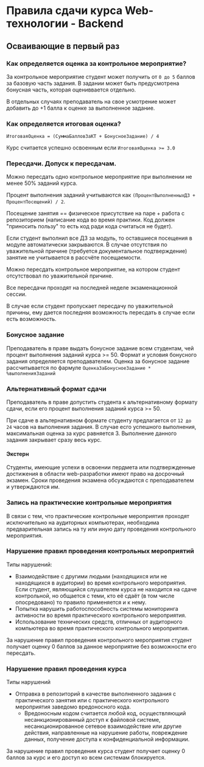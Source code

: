# Правила сдачи курса Web-технологии - Backend 

## Осваивающие в первый раз
### Как определяется оценка за контрольное мероприятие?
За контрольное мероприятие студент может получить от `0 до 5` баллов за базовую часть задания. В задании может быть предусмотрена бонусная часть, которая оцениввается отдельно. 

В отдельных случаях преподаватель на свое усмотрение может добавить до +1 балла к оценке за выполненное задание.

### Как определяется итоговая оценка? 
`ИтоговаяОценка = (СуммаБалловЗаКТ + БонусноеЗадание) / 4`

Курс считается успешно освоенным если `ИтоговаяОценка >= 3.0`

### Пересдачи. Допуск к пересдачам. 
Можно пересдать одно контрольное мероприятие при выполнении не менее 50% заданий курса.

Процент выполнения заданий учитываются как `(ПроцентВыполненныхДЗ + ПроцентПосещений) / 2`.

Посещение занятия == физическое присутствие на паре + работа с репозиторием (написание кода во время практики. Код должен "приносить пользу" то есть код ради кода считаться не будет). 

Если студент выполнил все ДЗ за модуль, то оставшиеся посещения в модуле автоматически закрываются. 
В случае отсутствия по уважительной причине (требуется документальное подтверждение) занятие не учитывается в рассчёте посещаемости. 

Можно пересдать контрольное мероприятие, на котором студент отсутствовал по уважительной причине.

Все пересдачи проходят на последней неделе экзаменационной сессии.

В случае если студент пропускает пересдачу по уважительной причины, ему дается последняя возможность пересдать в случае если есть возможность.

### Бонусное задание
Преподаватель в праве выдать бонусное задание всем студентам, чей процент выполнения заданий курса >= 50. Формат и условия бонусного задания определяется преподавателем. Оценка за бонусное задание рассчитывается по фармуле `ОценкаЗаБонусноеЗадание * %выполненияЗаданий`

### Альтернативный формат сдачи
Преподаватель в праве допустить студента к альтернативному формату сдачи, если его процент выполнения заданий курса >= 50.

При сдаче в альтернативном формате студенту предлагается от `12 до 24` часов на выполнения задания. В случае есго успешного выполнения, максимальная оценка за курс равняется 3. Выполнение данного задания закрывает сразу весь курс. 

#### Экстерн
Студенты, имеющие успехи в освоении пердмета или подтвержденные достижения в области web-разработки имеют право на досрочный экзамен. Сроки проведения экзамена обсуждаются с преподавателем и утверждаются им.

### Запись на практические контрольные мероприятия
В связи с тем, что практические контрольные мероприятия проходят исключительно на аудиторных компьютерах, необходима предварительная запись на ту или иную дату проведения контрольного мероприятия.

### Нарушение правил проведения контрольных мероприятий
Типы нарушений:
* Взаимодействие с другими людьми (находящихся или не находящихся в аудитории) во время контрольного мероприятия. Если студент, являющийся слушателем курса не находится на сдаче контрольной, но общается с теми, кто её сдаёт (в том числе опосредовано) то правило применяется и к нему.
* Попытка нарушить работоспособность системы мониторинга активности во время практического контрольного мероприятия.
* Использование технических средств, отличных от аудиторного компьютера во время практического контрольного мероприятия.

За нарушение правил проведения контрольного мероприятия студент получает оценку 0 баллов за данное мероприятие без возможности его пересдать.

### Нарушение правил проведения курса
Типы нарушений
* Отправка в репозиторий в качестве выполненного задания с практического занятия или с практического контрольного мероприятия заведомо вредоносного кода.
    * Вредоносным кодом считается любой код, осуществляющий несанкционированный доступ к файловой системе, несанкционированное сетевое взаимодействие или другие действия, направленные на нарушение работы, повреждение данных, получение доступа к конфиденциальной информации.

За нарушение правил проведения курса студент получает оценку 0 баллов за курс и его доступ ко всем системам блокируется.
